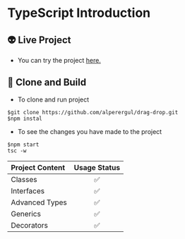 # TypeScript Introduction

## 👽 Live Project

- You can try the project [here.](https://drag-drop-alper.netlify.app/)

## 🚀 Clone and Build

- To clone and run project

```
$git clone https://github.com/alperergul/drag-drop.git
$npm instal
```

- To see the changes you have made to the project

```
$npm start
tsc -w
```

| Project Content | Usage Status |
| :-------------- | :----------: |
| Classes         |      ✅      |
| Interfaces      |      ✅      |
| Advanced Types  |      ✅      |
| Generics        |      ✅      |
| Decorators      |      ✅      |
